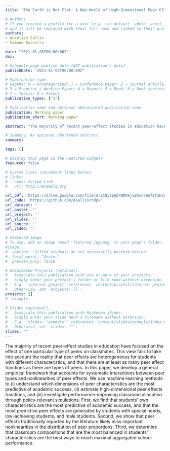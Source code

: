```yaml
---
title: "The Earth is Not Flat: A New World of High-Dimensional Peer Effects"

# Authors
# If you created a profile for a user (e.g. the default `admin` user), write the username (folder name) here 
# and it will be replaced with their full name and linked to their profile.
authors:
- Aurélien Sallin
- Simone Balestra

date: "2021-01-03T00:00:00Z"
doi: 

# Schedule page publish date (NOT publication's date).
publishDate: "2021-01-03T00:00:00Z"

# Publication type.
# Legend: 0 = Uncategorized; 1 = Conference paper; 2 = Journal article;
# 3 = Preprint / Working Paper; 4 = Report; 5 = Book; 6 = Book section;
# 7 = Thesis; 8 = Patent
publication_types: ["3"]

# Publication name and optional abbreviated publication name.
publication: Working paper
publication_short: Working paper

abstract: "The majority of recent peer-effect studies in education have focused on the effect of one particular type of peers on classmates. This view fails to take into account the reality that peer effects are heterogeneous for students with different characteristics, and that there are at least as many peer effect functions as there are types of peers. In this paper, we develop a general empirical framework that accounts for systematic interactions between peer types and nonlinearities of peer effects. We use machine-learning methods to (i) understand which dimensions of peer characteristics are the most predictive of academic success, (ii) estimate high-dimensional peer effects functions, and (iii) investigate performance-improving classroom allocation through policy-relevant simulations. First, we find that students' own characteristics are the most predictive of academic success, and that the most predictive peer effects are generated by students with special needs, low-achieving students, and male students. Second, we show that peer effects traditionally reported by the literature likely miss important nonlinearities in the distribution of peer proportions. Third, we determine that classroom compositions that are the most balanced in students' characteristics are the best ways to reach maximal aggregated school performance."

# Summary. An optional shortened abstract.
summary: 

tags: []

# Display this page in the Featured widget?
featured: false

# Custom links (uncomment lines below)
# links:
# - name: Custom Link
#   url: http://example.org

url_pdf: 'https://drive.google.com/file/d/1CQyzp6b4WMOkjiBhxnoAefefZH3ndV-o/view?usp=sharing'
url_code: 'https://github.com/ASallin/hdpx'
url_dataset: ''
url_poster: ''
url_project: ''
url_slides: ''
url_source: ''
url_video: ''

# Featured image
# To use, add an image named `featured.jpg/png` to your page's folder. 
#image:
#  caption: 'Gifted students do not necessarily perform better'
#  focal_point: "Center"
#  preview_only: false

# Associated Projects (optional).
#   Associate this publication with one or more of your projects.
#   Simply enter your project's folder or file name without extension.
#   E.g. `internal-project` references `content/project/internal-project/index.md`.
#   Otherwise, set `projects: []`.
projects: []
#- example

# Slides (optional).
#   Associate this publication with Markdown slides.
#   Simply enter your slide deck's filename without extension.
#   E.g. `slides: "example"` references `content/slides/example/index.md`.
#   Otherwise, set `slides: ""`.
slides: ""
---
```


The majority of recent peer-effect studies in education have focused on the effect of one particular type of peers on classmates. This view fails to take into account the reality that peer effects are heterogeneous for students with different characteristics, and that there are at least as many peer effect functions as there are types of peers. In this paper, we develop a general empirical framework that accounts for systematic interactions between peer types and nonlinearities of peer effects. We use machine-learning methods to (i) understand which dimensions of peer characteristics are the most predictive of academic success, (ii) estimate high-dimensional peer effects functions, and (iii) investigate performance-improving classroom allocation through policy-relevant simulations. First, we find that students' own characteristics are the most predictive of academic success, and that the most predictive peer effects are generated by students with special needs, low-achieving students, and male students. Second, we show that peer effects traditionally reported by the literature likely miss important nonlinearities in the distribution of peer proportions. Third, we determine that classroom compositions that are the most balanced in students' characteristics are the best ways to reach maximal aggregated school performance.
